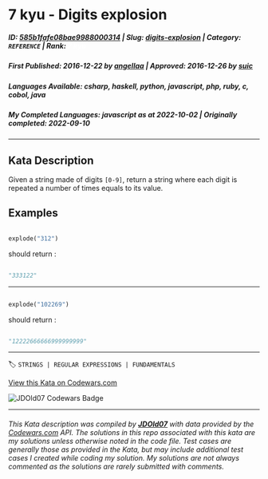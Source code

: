 # 7 kyu - Digits explosion

##### **ID**: [585b1fafe08bae9988000314](https://www.codewars.com/kata/585b1fafe08bae9988000314) | **Slug**: [digits-explosion](https://www.codewars.com/kata/585b1fafe08bae9988000314) | **Category**: `REFERENCE` | **Rank**: <span style="color:white">7 kyu</span>

##### **First Published**: 2016-12-22 ***by*** [angellaa](https://www.codewars.com/users/angellaa) | **Approved**: 2016-12-26 ***by*** [suic](https://www.codewars.com/users/suic)

##### **Languages Available**: csharp, haskell, python, javascript, php, ruby, c, cobol, java

##### **My Completed Languages**: javascript ***as at*** 2022-10-02 | **Originally completed**: 2022-09-10

---

## Kata Description


Given a string made of digits `[0-9]`, return a string where each digit is repeated a number of times equals to its value. 



## Examples



```python

explode("312")

```



should return :



```python

"333122"

```

___

```python

explode("102269")

```



should return :

```python

"12222666666999999999"

```

---


🏷 `STRINGS | REGULAR EXPRESSIONS | FUNDAMENTALS`


[View this Kata on Codewars.com](https://www.codewars.com/kata/585b1fafe08bae9988000314)

![](https://www.codewars.com/users/jdold07/badges/large "JDOld07 Codewars Badge")

---

###### *This Kata description was compiled by [**JDOld07**](https://tpstech.dev) with data provided by the [Codewars.com](https://www.codewars.com) API.  The solutions in this repo associated with this kata are my solutions unless otherwise noted in the code file.  Test cases are generally those as provided in the Kata, but may include additional test cases I created while coding my solution.  My solutions are not always commented as the solutions are rarely submitted with comments.*
